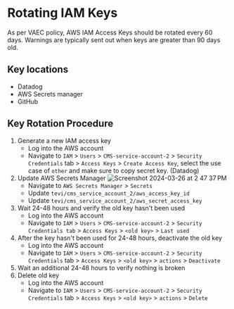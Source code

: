 # Rotating IAM Keys
As per VAEC policy, AWS IAM Access Keys should be rotated every 60 days. Warnings are typically sent out when keys are greater than 90 days old.
## Key locations
- Datadog
- AWS Secrets manager
- GitHub
## Key Rotation Procedure
1. Generate a new IAM access key
    - Log into the AWS account
    - Navigate to `IAM` > `Users` > `CMS-service-account-2` > `Security Credentials` tab > `Access Keys` > `Create Access Key`, select the use case of `other` and make sure to copy secret key. (Datadog)
1. Update AWS Secrets Manager
![Screenshot 2024-03-26 at 2 47 37 PM](https://github.com/department-of-veterans-affairs/va.gov-team/assets/2982977/0412938a-a974-4977-ba11-6a16f0c86934)
    - Navigate to `AWS Secrets Manager` > `Secrets`
    - Update `tevi/cms_service_account_2/aws_access_key_id`
    - Update `tevi/cms_service_account_2/aws_secret_access_key`
1. Wait 24-48 hours and verify the old key hasn't been used
    - Log into the AWS account
    - Navigate to `IAM` > `Users` > `CMS-service-account-2` > `Security Credentials tab` > `Access Keys` > `<old key>` > `Last used`
1. After the key hasn't been used for 24-48 hours, deactivate the old key
    - Log into the AWS account
    - Navigate to `IAM` > `Users` > `CMS-service-account-2` > `Security Credentials` tab > `Access Keys` > `<old key>` > `actions` > `Deactivate`
1. Wait an additional 24-48 hours to verify nothing is broken
1. Delete old key
    - Log into the AWS account
    - Navigate to `IAM` > `Users` > `CMS-service-account-2` > `Security Credentials` tab > `Access Keys` > `<old key>` > `actions` > `Delete`

